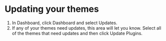 # Updating your themes

1. In Dashboard, click Dashboard and select Updates.
2. If any of your themes need updates, this area will let you know. Select all of the themes that need updates and then click Update Plugins.
